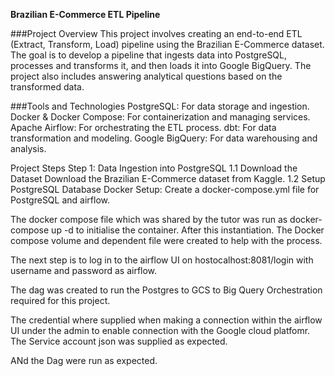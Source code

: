**Brazilian E-Commerce ETL Pipeline**

###Project Overview
This project involves creating an end-to-end ETL (Extract, Transform, Load) pipeline using the Brazilian E-Commerce dataset. The goal is to develop a pipeline that ingests data into PostgreSQL, processes and transforms it, and then loads it into Google BigQuery. The project also includes answering analytical questions based on the transformed data.

###Tools and Technologies
PostgreSQL: For data storage and ingestion.
Docker & Docker Compose: For containerization and managing services.
Apache Airflow: For orchestrating the ETL process.
dbt: For data transformation and modeling.
Google BigQuery: For data warehousing and analysis.


Project Steps
Step 1: Data Ingestion into PostgreSQL
1.1 Download the Dataset
Download the Brazilian E-Commerce dataset from Kaggle.
1.2 Setup PostgreSQL Database
Docker Setup:
Create a docker-compose.yml file for PostgreSQL and airflow.

The docker compose file which was shared by the tutor was run as docker-compose up -d to initialise the container. 
After this instantiation. The Docker compose volume and dependent file were created to help with the process.

The next step is to log in to the airflow UI on hostocalhost:8081/login with username and password as airflow. 

The dag was created to run the Postgres to GCS to Big Query Orchestration required for this project. 

The credential where supplied when making a connection within the airflow UI under the admin to enable connection with the Google cloud platfomr.
The Service account json was supplied as expected.

ANd the Dag were run as expected. 